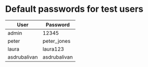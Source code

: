 # Default passwords for test users #

| User         | Password     |
|--------------|--------------|
| admin        | 12345        |
| peter        | peter_jones  |
| laura        | laura123     |
| asdrubalivan | asdrubalivan |
